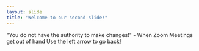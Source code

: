 ```yaml
---
layout: slide
title: "Welcome to our second slide!"
---
```

"You do not have the authority to make changes!" - When Zoom Meetings get out of hand
Use the left arrow to go back!

